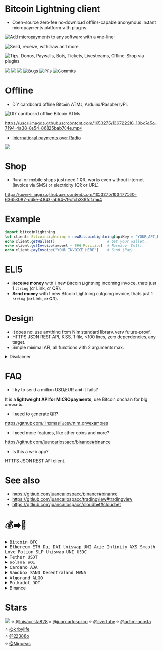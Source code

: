 # Bitcoin Lightning client

- Open-source zero-fee no-download offline-capable anonymous instant micropayments platform with plugins.

![](https://camo.githubusercontent.com/073fa39391eedc7e9ecfaa28086d04c053f53b5f3661aecbb33a7a97cf2b7b5c/68747470733a2f2f692e696d6775722e636f6d2f4548764b364c712e706e67 "Add micropayments to any software with a one-liner")

![](https://raw.githubusercontent.com/juancarlospaco/bitcoin-lightning/nim/screenshot.png "Send, receive, withdraw and more")

![](https://raw.githubusercontent.com/juancarlospaco/bitcoin-lightning/nim/plugins.jpg "Tips, Donos, Paywalls, Bots, Tickets, Livestreams, Offline-Shop via plugins")

![](https://img.shields.io/github/languages/top/juancarlospaco/bitcoin-lightning?style=for-the-badge)
![](https://img.shields.io/github/stars/juancarlospaco/bitcoin-lightning?style=for-the-badge)
![](https://img.shields.io/github/languages/code-size/juancarlospaco/bitcoin-lightning?style=for-the-badge)
![](https://img.shields.io/github/issues-raw/juancarlospaco/bitcoin-lightning?style=for-the-badge "Bugs")
![](https://img.shields.io/github/issues-pr-raw/juancarlospaco/bitcoin-lightning?style=for-the-badge "PRs")
![](https://img.shields.io/github/last-commit/juancarlospaco/bitcoin-lightning?style=for-the-badge "Commits")


# Offline

- DIY cardboard offline Bitcoin ATMs, Arduino/RaspberryPi.

![](https://camo.githubusercontent.com/2103250a9d68b0afe02ddd6f455666355a3fda21fd90862645ec043efea92055/68747470733a2f2f692e696d6775722e636f6d2f476936626e334c2e6a7067 "DIY cardboard offline Bitcoin ATMs")

https://user-images.githubusercontent.com/1653275/136722218-10bc7a5a-7194-4a38-8a54-86825bab704e.mp4

- [International payments over Radio](https://twitter.com/nvk/status/1101548727460741120).

![](https://raw.githubusercontent.com/juancarlospaco/bitcoin-lightning/nim/ln2radio.jpg)


# Shop

- Rural or mobile shops just need 1 QR, works even without internet (invoice via SMS) or electricity (QR or URL).

https://user-images.githubusercontent.com/1653275/166477530-63653087-dd5e-4843-ab64-79cfcb339fcf.mp4


# Example

```nim
import bitcoinlightning
let client: BitcoinLightning = newBitcoinLightning(apiKey = "YOUR_API_KEY_HERE")
echo client.getWallet()                        # Get your wallet.
echo client.getInvoice(amount = 666.Positive)  # Receive (Sell).
echo client.payInvoice("YOUR_INVOICE_HERE")    # Send (Pay).
```


# ELI5

- **Receive money** with 1 new Bitcoin Lightning incoming invoice, thats just 1 `string` (or Link, or QR).
- **Send money** with 1 new Bitcoin Lightning outgoing invoice, thats just 1 `string` (or Link, or QR).


# Design

- It does not use anything from Nim standard library, very future-proof.
- HTTPS JSON REST API, KISS. 1 file, <100 lines, zero dependencies, any target.
- Simple minimal API, all functions with 2 arguments max.

<details>
  <summary> Disclaimer </summary>
  Bitcoin Lightning is decentralized, so theres multiple services,
  but this way was the simplest and recommended approach as of 2022,
  if you just want to build something that can be monetized quickly.
  I investigated to use lntxbot but it has no HTTP API.
  I investigated to use Bitrefill but it has no HTTP API.
  I investigated to use Binance but it has no Lightning API.
  Anyway the idea of the Lightning network is that the API server does not really matter,
  because you can just send to any other Lightning wallet anywhere.
  In the future, if better services appear, then the library can be changed.
</details>


# FAQ

- I try to send a million USD/EUR and it fails?

It is a **lightweight API for MICROpayments**, use Bitcoin onchain for big amounts.

- I need to generate QR?

https://github.com/ThomasTJdev/nim_qr#examples

- I need more features, like other coins and more?

https://github.com/juancarlospaco/binance#binance

- Is this a web app?

HTTPS JSON REST API client.


# See also

- https://github.com/juancarlospaco/binance#binance
- https://github.com/juancarlospaco/tradingview#tradingview
- https://github.com/juancarlospaco/cloudbet#cloudbet


# 💰➡️🍕

<details>
<summary title="Send Bitcoin"><kbd> Bitcoin BTC </kbd></summary>

**BEP20 Binance Smart Chain Network BSC**
```
0xb78c4cf63274bb22f83481986157d234105ac17e
```
**BTC Bitcoin Network**
```
1Pnf45MgGgY32X4KDNJbutnpx96E4FxqVi
```
**Lightning Network**
```
juancarlospaco@bitrefill.me
```
</details>

<details>
<summary title="Send Ethereum and DAI"><kbd> Ethereum ETH </kbd> <kbd> Dai DAI </kbd> <kbd> Uniswap UNI </kbd> <kbd> Axie Infinity AXS </kbd> <kbd> Smooth Love Potion SLP </kbd> <kbd> Uniswap UNI </kbd> <kbd> USDC </kbd> </summary>

**BEP20 Binance Smart Chain Network BSC**
```
0xb78c4cf63274bb22f83481986157d234105ac17e
```
**ERC20 Ethereum Network**
```
0xb78c4cf63274bb22f83481986157d234105ac17e
```
</details>
<details>
<summary title="Send Tether"><kbd> Tether USDT </kbd></summary>

**BEP20 Binance Smart Chain Network BSC**
```
0xb78c4cf63274bb22f83481986157d234105ac17e
```
**ERC20 Ethereum Network**
```
0xb78c4cf63274bb22f83481986157d234105ac17e
```
**TRC20 Tron Network**
```
TWGft53WgWvH2mnqR8ZUXq1GD8M4gZ4Yfu
```
</details>
<details>
<summary title="Send Solana"><kbd> Solana SOL </kbd></summary>

**BEP20 Binance Smart Chain Network BSC**
```
0xb78c4cf63274bb22f83481986157d234105ac17e
```
**SOL Solana Network**
```
FKaPSd8kTUpH7Q76d77toy1jjPGpZSxR4xbhQHyCMSGq
```
</details>
<details>
<summary title="Send Cardano"><kbd> Cardano ADA </kbd></summary>

**BEP20 Binance Smart Chain Network BSC**
```
0xb78c4cf63274bb22f83481986157d234105ac17e
```
**ADA Cardano Network**
```
DdzFFzCqrht9Y1r4Yx7ouqG9yJNWeXFt69xavLdaeXdu4cQi2yXgNWagzh52o9k9YRh3ussHnBnDrg7v7W2hSXWXfBhbo2ooUKRFMieM
```
</details>
<details>
<summary title="Send Sandbox"><kbd> Sandbox SAND </kbd> <kbd> Decentraland MANA </kbd></summary>

**ERC20 Ethereum Network**
```
0xb78c4cf63274bb22f83481986157d234105ac17e
```
</details>
<details>
<summary title="Send Algorand"><kbd> Algorand ALGO </kbd></summary>

**ALGO Algorand Network**
```
WM54DHVZQIQDVTHMPOH6FEZ4U2AU3OBPGAFTHSCYWMFE7ETKCUUOYAW24Q
```
</details>
<details>
<summary title="Send Polkadot"><kbd> Polkadot DOT </kbd></summary>

**DOT Network**
```
13GdxHQbQA1K6i7Ctf781nQkhQhoVhGgUnrjn9EvcJnYWCEd
```
**BEP20 Binance Smart Chain Network BSC**
```
0xb78c4cf63274bb22f83481986157d234105ac17e
```
</details>
<details>
<summary title="Send via Binance Pay"> Binance </summary>

[https://pay.binance.com/en/checkout/e92e536210fd4f62b426ea7ee65b49c3](https://pay.binance.com/en/checkout/e92e536210fd4f62b426ea7ee65b49c3 "Send via Binance Pay")
</details>


# Stars

![](https://starchart.cc/juancarlospaco/bitcoin-lightning.svg)
:star: [@luisacosta828](https://github.com/luisacosta828 '2022-08-26')
:star: [@juancarlospaco](https://github.com/juancarlospaco '2022-08-26')
:star: [@overtube](https://github.com/overtube '2022-08-27')
:star: [@adam-acosta](https://github.com/adam-acosta '2022-09-01')	
:star: [@kirbylife](https://github.com/kirbylife '2022-09-01')	
:star: [@22388o](https://github.com/22388o '2022-09-09')	
:star: [@Miqueas](https://github.com/Miqueas '2022-09-19')	
